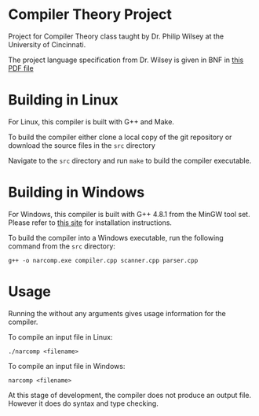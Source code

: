 # Compiler Theory Project

Project for Compiler Theory class taught by Dr. Philip Wilsey at the University of Cincinnati.

The project language specification from Dr. Wilsey is given in BNF in [this PDF file](https://github.com/narayaha/CompilerTheory/blob/master/Language%20Specification.pdf)

# Building in Linux

For Linux, this compiler is built with G++ and Make.

To build the compiler either clone a local copy of the git repository or download the source files in the `src` directory

Navigate to the `src` directory and run `make` to build the compiler executable.

# Building in Windows

For Windows, this compiler is built with G++ 4.8.1 from the MinGW tool set. Please refer to [this site](http://www.mingw.org/) for installation instructions.

To build the compiler into a Windows executable, run the following command from the `src` directory:

	g++ -o narcomp.exe compiler.cpp scanner.cpp parser.cpp

# Usage

Running the without any arguments gives usage information for the compiler.

To compile an input file in Linux:

	./narcomp <filename>

To compile an input file in Windows:

	narcomp <filename>

At this stage of development, the compiler does not produce an output file. However it does do syntax and type checking.
